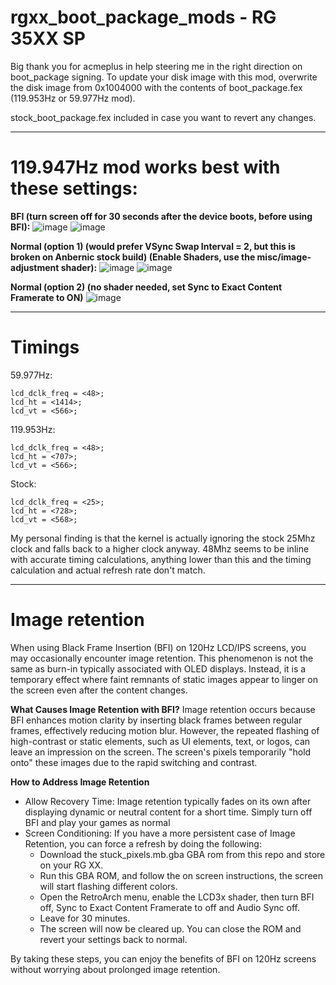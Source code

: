 # rgxx_boot_package_mods - RG 35XX SP

Big thank you for acmeplus in help steering me in the right direction on boot_package signing.
To update your disk image with this mod, overwrite the disk image from 0x1004000 with the contents of boot_package.fex (119.953Hz or 59.977Hz mod).

stock_boot_package.fex included in case you want to revert any changes.

------
# 119.947Hz mod works best with these settings:

**BFI (turn screen off for 30 seconds after the device boots, before using BFI):**
![image](https://github.com/user-attachments/assets/ba50afef-5217-4ed5-a906-10bf240b6877)
![image](https://github.com/user-attachments/assets/3ab3ca08-138e-4362-8310-26bc1cdf4f3d)

**Normal (option 1) (would prefer VSync Swap Interval = 2, but this is broken on Anbernic stock build) (Enable Shaders, use the misc/image-adjustment shader):**
![image](https://github.com/user-attachments/assets/4c097a34-93dd-492d-8c74-50d6d761c2e8)
![image](https://github.com/user-attachments/assets/fd71fb52-c5c5-479f-b4d4-e318a2d034aa)

**Normal (option 2) (no shader needed, set Sync to Exact Content Framerate to ON)**
![image](https://github.com/user-attachments/assets/53d7f613-1552-4448-8c6d-8e31cc438558)

-------

# Timings

59.977Hz:
```
lcd_dclk_freq = <48>;
lcd_ht = <1414>;
lcd_vt = <566>;
```

119.953Hz:
```
lcd_dclk_freq = <48>;
lcd_ht = <707>;
lcd_vt = <566>;
```

Stock:
```
lcd_dclk_freq = <25>;
lcd_ht = <728>;
lcd_vt = <568>;
```

My personal finding is that the kernel is actually ignoring the stock 25Mhz clock and falls back to a higher clock anyway. 
48Mhz seems to be inline with accurate timing calculations, anything lower than this and the timing calculation and actual refresh rate don't match.

------

# Image retention

When using Black Frame Insertion (BFI) on 120Hz LCD/IPS screens, you may occasionally encounter image retention. This phenomenon is not the same as burn-in typically associated with OLED displays. Instead, it is a temporary effect where faint remnants of static images appear to linger on the screen even after the content changes.

**What Causes Image Retention with BFI?**
Image retention occurs because BFI enhances motion clarity by inserting black frames between regular frames, effectively reducing motion blur. However, the repeated flashing of high-contrast or static elements, such as UI elements, text, or logos, can leave an impression on the screen. The screen's pixels temporarily "hold onto" these images due to the rapid switching and contrast.

**How to Address Image Retention**
- Allow Recovery Time: Image retention typically fades on its own after displaying dynamic or neutral content for a short time. Simply turn off BFI and play your games as normal
- Screen Conditioning: If you have a more persistent case of Image Retention, you can force a refresh by doing the following:
  - Download the stuck_pixels.mb.gba GBA rom from this repo and store on your RG XX.
  - Run this GBA ROM, and follow the on screen instructions, the screen will start flashing different colors.
  - Open the RetroArch menu, enable the LCD3x shader, then turn BFI off, Sync to Exact Content Framerate to off and Audio Sync off.
  - Leave for 30 minutes.
  - The screen will now be cleared up. You can close the ROM and revert your settings back to normal.

By taking these steps, you can enjoy the benefits of BFI on 120Hz screens without worrying about prolonged image retention.
